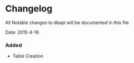 # Changelog

All Notable changes to dbapi will be documented in this file

Date: 2015-4-16

### Added
- Table Creation


